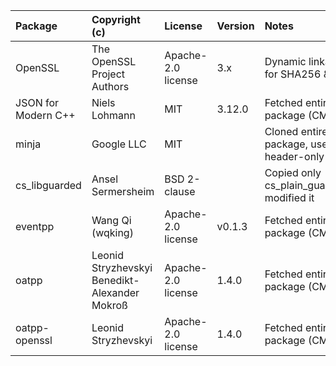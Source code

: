 | Package                          | Copyright (c)                     | License                            | Version        | Notes                                                | References                                                                    |
|:---------------------------------|:----------------------------------|:-----------------------------------|:---------------|:-----------------------------------------------------|:------------------------------------------------------------------------------|
| OpenSSL                          | The OpenSSL Project Authors       | Apache-2.0 license                 | 3.x            | Dynamic linkage; for SHA256 & SSL                    | https://github.com/openssl/openssl                                            |
| JSON for Modern C++              | Niels Lohmann                     | MIT                                | 3.12.0         | Fetched entire package (CMake)                       | https://github.com/nlohmann/json                                              |
| minja                            | Google LLC                        | MIT                                |                | Cloned entire package, used as a header-only lib     | https://github.com/google/minja                                               |
| cs_libguarded                    | Ansel Sermersheim                 | BSD 2-clause                       |                | Copied only cs_plain_guarded.h; modified it          | https://github.com/copperspice/cs_libguarded                                  |
| eventpp                          | Wang Qi (wqking)                  | Apache-2.0 license                 | v0.1.3         | Fetched entire package (CMake)                       | https://github.com/wqking/eventpp                                             |
| oatpp                            | Leonid Stryzhevskyi<br>Benedikt-Alexander Mokroß       | Apache-2.0 license                 | 1.4.0          | Fetched entire package (CMake)                       | https://github.com/oatpp/oatpp                                            |
| oatpp-openssl                    | Leonid Stryzhevskyi               | Apache-2.0 license                 | 1.4.0          | Fetched entire package (CMake)                       | https://github.com/oatpp/oatpp-openssl                                        |
